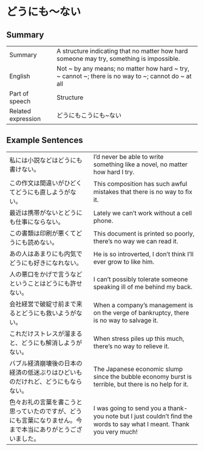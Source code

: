 # どうにも～ない

## Summary

<table><tr>   <td>Summary</td>   <td>A structure indicating that no matter how hard someone may try, something is impossible.</td></tr><tr>   <td>English</td>   <td>Not ~ by any means; no matter how hard ~ try, ~ cannot ~; there is no way to ~; cannot do ~ at all</td></tr><tr>   <td>Part of speech</td>   <td>Structure</td></tr><tr>   <td>Related expression</td>   <td>どうにもこうにも~ない</td></tr></table>

## Example Sentences

<table><tr>   <td>私には小説などはどうにも書けない。</td>   <td>I’d never be able to write something like a novel, no matter how hard I try.</td></tr><tr>   <td>この作文は間違いがひどくてどうにも直しようがない。</td>   <td>This composition has such awful mistakes that there is no way to ﬁx it.</td></tr><tr>   <td>最近は携帯がないとどうにも仕事にならない。</td>   <td>Lately we can’t work without a cell phone.</td></tr><tr>   <td>この書類は印刷が悪くてどうにも読めない。</td>   <td>This document is printed so poorly, there’s no way we can read it.</td></tr><tr>   <td>あの人はあまりにも内気でどうにも好きになれない。</td>   <td>He is so introverted, I don’t think I’ll ever grow to like him.</td></tr><tr>   <td>人の悪口をかげで言うなどということはどうにも許せない。</td>   <td>I can’t possibly tolerate someone speaking ill of me behind my back.</td></tr><tr>   <td>会社経営で破綻寸前まで来るとどうにも救いようがない。</td>   <td>When a company’s management is on the verge of bankruptcy, there is no way to salvage it.</td></tr><tr>   <td>これだけストレスが溜まると、どうにも解消しようがない。</td>   <td>When stress piles up this much, there’s no way to relieve it.</td></tr><tr>   <td>バブル経済崩壊後の日本の経済の低迷ぶりはひどいものだけれど、どうにもならない。</td>   <td>The Japanese economic slump since the bubble economy burst is terrible, but there is no help for it.</td></tr><tr>   <td>色々お礼の言葉を書こうと思っていたのですが、どうにも言葉になりません。今まで本当にありがとうございました。</td>   <td>I was going to send you a thank-you note but I just couldn’t ﬁnd the words to say what I meant. Thank you very much!</td></tr></table>

